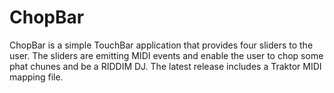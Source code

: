 # ChopBar

ChopBar is a simple TouchBar application that provides four sliders to the user. The sliders are emitting MIDI events and enable the user to chop some phat chunes and be a RIDDIM DJ. The latest release includes a Traktor MIDI mapping file.

